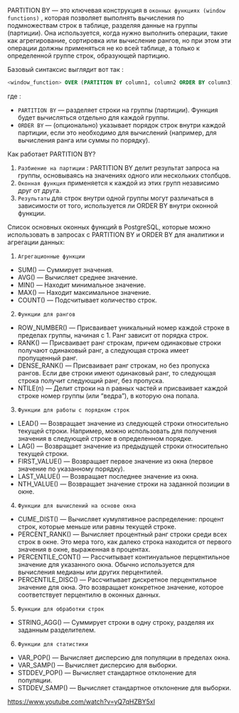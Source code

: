 PARTITION BY — это ключевая конструкция в `оконных функциях (window functions)` ,  которая позволяет выполнять вычисления по подмножествам строк в таблице, разделяя данные на группы (партиции). Она используется, когда нужно выполнить операции, такие как агрегирование, сортировка или вычисление рангов, но при этом эти операции должны применяться не ко всей таблице, а только к определенной группе строк, образующей партицию.

Базовый синтаксис выглядит вот так : 

```SQL
<window_function> OVER (PARTITION BY column1, column2 ORDER BY column3)
```

где : 
- `PARTITION BY`  — разделяет строки на группы (партиции). Функция будет вычисляться отдельно для каждой группы.
- `ORDER BY` — (опционально) указывает порядок строк внутри каждой партиции, если это необходимо для вычислений (например, для вычисления ранга или суммы по порядку).

Как работает PARTITION BY?
1. `Разбиение на партиции` : PARTITION BY делит результат запроса на группы, основываясь на значениях одного или нескольких столбцов.
2. `Оконная функция`  применяется к каждой из этих групп независимо друг от друга.
3. `Результаты`  для строк внутри одной группы могут различаться в зависимости от того, используется ли ORDER BY внутри оконной функции.





Cписок основных оконных функций в PostgreSQL, которые можно использовать в запросах с PARTITION BY и ORDER BY для аналитики и агрегации данных:

1. `Агрегационные функции` 
- SUM() — Суммирует значения.
- AVG() — Вычисляет среднее значение.
- MIN() — Находит минимальное значение.
- MAX() — Находит максимальное значение.
- COUNT() — Подсчитывает количество строк.

2. `Функции для рангов`
- ROW_NUMBER() — Присваивает уникальный номер каждой строке в пределах группы, начиная с 1. Ранг зависит от порядка строк.
- RANK() — Присваивает ранг строкам, причем одинаковые строки получают одинаковый ранг, а следующая строка имеет пропущенный ранг.
- DENSE_RANK() — Присваивает ранг строкам, но без пропуска рангов. Если две строки имеют одинаковый ранг, то следующая строка получит следующий ранг, без пропуска.
- NTILE(n) — Делит строки на n равных частей и присваивает каждой строке номер группы (или “ведра”), в которую она попала.

3. `Функции для работы с порядком строк`
- LEAD() — Возвращает значение из следующей строки относительно текущей строки. Например, можно использовать для получения значения в следующей строке в определенном порядке.
- LAG() — Возвращает значение из предыдущей строки относительно текущей строки.
- FIRST_VALUE() — Возвращает первое значение из окна (первое значение по указанному порядку).
- LAST_VALUE() — Возвращает последнее значение из окна.
- NTH_VALUE() — Возвращает значение строки на заданной позиции в окне.


4. `Функции для вычислений на основе окна`
- CUME_DIST() — Вычисляет кумулятивное распределение: процент строк, которые меньше или равны текущей строке.
- PERCENT_RANK() — Вычисляет процентный ранг строки среди всех строк в окне. Это мера того, как далеко строка находится от первого значения в окне, выраженная в процентах.
- PERCENTILE_CONT() — Рассчитывает континуальное перцентильное значение для указанного окна. Обычно используется для вычисления медианы или других перцентилей.
- PERCENTILE_DISC() — Рассчитывает дискретное перцентильное значение для окна. Это возвращает конкретное значение, которое соответствует перцентилю в оконных данных.

  
5. `Функции для обработки строк`
- STRING_AGG() — Суммирует строки в одну строку, разделяя их заданным разделителем.


6. `Функции для статистики`
- VAR_POP() — Вычисляет дисперсию для популяции в пределах окна.
- VAR_SAMP() — Вычисляет дисперсию для выборки.
- STDDEV_POP() — Вычисляет стандартное отклонение для популяции.
- STDDEV_SAMP() — Вычисляет стандартное отклонение для выборки.





https://www.youtube.com/watch?v=yQ7qHZBY5xI
